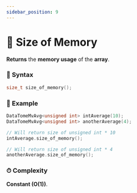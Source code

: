 ```yaml
---
sidebar_position: 9
---
```


# 📏 Size of Memory

**Returns** the **memory usage** of the **array**.

### 📝 Syntax

```cpp
size_t size_of_memory();
```

### 🔮 Example

```cpp
DataTomeMvAvg<unsigned int> intAverage(10);
DataTomeMvAvg<unsigned int> anotherAverage(4);

// Will return size of unsigned int * 10
intAverage.size_of_memory();

// Will return size of unsigned int * 4
anotherAverage.size_of_memory();
```

### ⏱ Complexity

**Constant (O(1))**.
